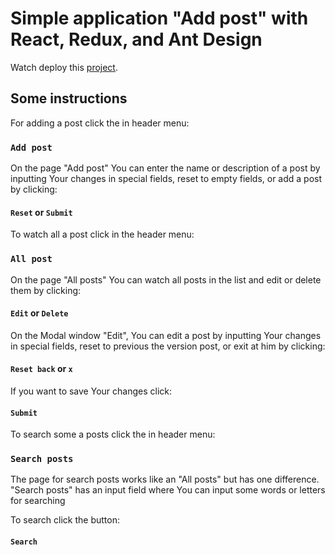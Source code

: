 # Simple application "Add post" with React, Redux, and Ant Design

Watch deploy this [project](https://github.com/facebook/create-react-app).

## Some instructions

For adding a post click the in header menu:

### `Add post`

On the page "Add post" You can enter the name or description of a post by inputting Your changes in special fields, reset to empty fields, or add a post by clicking:

#### `Reset` or `Submit`

To watch all a post click in the header menu:

### `All post`

On the page "All posts" You can watch all posts in the list and edit or delete them by clicking: 

#### `Edit` or `Delete`

On the Modal window "Edit", You can edit a post by inputting Your changes in special fields, reset to previous the version post, or exit at him by clicking:

#### `Reset back` or `x`

If you want to save Your changes click:

#### `Submit`

To search some a posts click the in header menu: 

### `Search posts`

The page for search posts works like an "All posts" but has one difference. "Search posts" has an input field where You can input some words or letters for searching

To search click the button: 

#### `Search`
